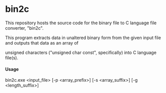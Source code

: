 # bin2c



This repository hosts the source code for the binary file to C language file converter, "bin2c".



This program extracts data in unaltered binary form from the given input file and outputs that data as an array of

unsigned characters ("unsigned char const", specifically) into C language file(s).





#### Usage



bin2c.exe \<input\_file> \[-p \<array\_prefix>] \[-s \<array\_suffix>] \[-g \<length\_suffix>]
